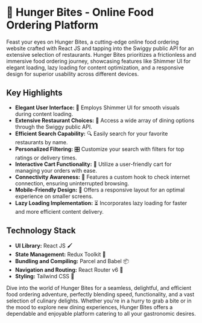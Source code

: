 # 🍔 Hunger Bites  - Online Food Ordering Platform

Feast your eyes on Hunger Bites, a cutting-edge online food ordering website crafted with React JS and tapping into the Swiggy public API for an extensive selection of restaurants. Hunger Bites prioritizes a frictionless and immersive food ordering journey, showcasing features like Shimmer UI for elegant loading, lazy loading for content optimization, and a responsive design for superior usability across different devices.

## Key Highlights

- **Elegant User Interface:** 🎨 Employs Shimmer UI for smooth visuals during content loading.
- **Extensive Restaurant Choices:** 🍴 Access a wide array of dining options through the Swiggy public API.
- **Efficient Search Capability:** 🔍 Easily search for your favorite restaurants by name.
- **Personalized Filtering:** 🎛️ Customize your search with filters for top ratings or delivery times.
- **Interactive Cart Functionality:** 🛒 Utilize a user-friendly cart for managing your orders with ease.
- **Connectivity Awareness:** 🔌 Features a custom hook to check internet connection, ensuring uninterrupted browsing.
- **Mobile-Friendly Design:** 📱 Offers a responsive layout for an optimal experience on smaller screens.
- **Lazy Loading Implementation:** ⏳ Incorporates lazy loading for faster and more efficient content delivery.

## Technology Stack

- **UI Library:** React JS 🖌️
- **State Management:** Redux Toolkit 🔧
- **Bundling and Compiling:** Parcel and Babel 📦
- **Navigation and Routing:** React Router v6 🚦
- **Styling:** Tailwind CSS 💅

Dive into the world of Hunger Bites for a seamless, delightful, and efficient food ordering adventure, perfectly blending speed, functionality, and a vast selection of culinary delights. Whether you're in a hurry to grab a bite or in the mood to explore new dining experiences, Hunger Bites offers a dependable and enjoyable platform catering to all your gastronomic desires.
